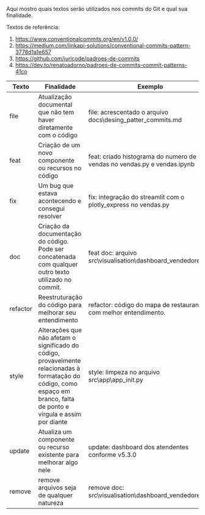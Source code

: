 Aqui mostro quais textos serão utilizados nos commits do Git e qual sua finalidade.

Textos de referência:
1. https://www.conventionalcommits.org/en/v1.0.0/
2. https://medium.com/linkapi-solutions/conventional-commits-pattern-3778d1a1e657
3. https://github.com/iuricode/padroes-de-commits
4. https://dev.to/renatoadorno/padroes-de-commits-commit-patterns-41co

| Texto | Finalidade | Exemplo |
| ----- | ---------- | ------- |
| file | Atualização  documental que não tem haver diretamente com o código | file: acrescentado o arquivo docs\desing_patter_commits.md |
| feat | Criação de um novo componente ou recursos no código | feat: criado histograma do numero de vendas no vendas.py e vendas.ipynb |
| fix | Um bug que estava acontecendo e consegui resolver | fix: integração do streamlit com o plotly_express no vendas.py |
| doc | Criação da documentação do código. Pode ser concatenada com qualquer outro texto utilizado no commit. | feat doc: arquivo src\visualisation\dashboard_vendedores.py |
| refactor | Reestruturação do código para melhorar seu entendimento | refactor: código do mapa de restaurantes com melhor entendimento. |
| style | Alterações que não afetam o significado do código, provavelmente relacionadas à formatação do código, como espaço em branco, falta de ponto e vírgula e assim por diante | style: limpeza no arquivo src\app\app_init.py |
| update | Atualiza um componente ou recurso existente para melhorar algo nele | update: dashboard dos atendentes conforme v5.3.0 |
| remove | remove arquivos seja de qualquer natureza | remove doc: src\visualisation\dashboard_vendedores.py |